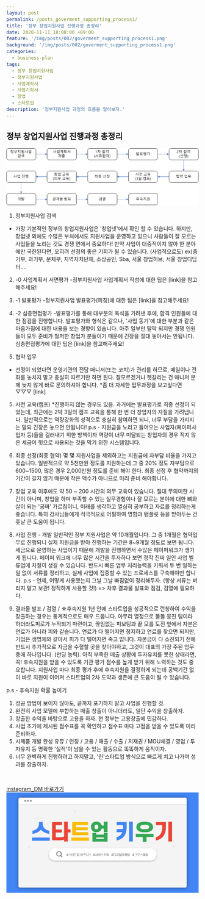 ```yaml
---
layout: post
permalink: /posts_goverment_supporting_process1/
title: '정부 창업지원사업 진행과정 총정리'
date: 2020-11-11 18:08:00 +09:00
feature: '/img/posts/002/goverment_supporting_process1.png'
background: '/img/posts/002/goverment_supporting_process1.png'
categories:
  - business-plan
tags:
  - 정부 창업지원사업
  - 정부지원사업
  - 사업계획서
  - 사업기획서
  - 창업
  - 스타트업
description: '정부지원사업 과정의 흐름을 알아보자.'
---
```


## 정부 창업지원사업 진행과정 총정리

![정부 창업지원사업 진행과정 도식화](/img/posts/002/goverment_supporting_process1.png)

1. 정부지원사업 검색
- 가장 기본적인 정부의 창업지원사업은 '창업넷'에서 확인 할 수 있습니다.
하지만, 창업넷 외에도 수많은 부처에서도 지원사업을 운영하고 있으니 사람들이 잘 모르는 사업들을 노리는 것도 경쟁 면에서 중요하다! 만약 사업이 대중적이지 않아 한 분야에만 국한된다면, 오히려 선정의 좋은 기회가 될 수 있습니다. (사업적으로도)
ex)중기부, 과기부, 문체부, 지역자치단체, 소상공인, Sba, 서울 창업허브, 서울 창업디딤터....

2. -0 사업계획서 서면평가
-정부지원사업 사업계획서 작성에 대한 팁은 [link]을 참고해주세요!

3. -1 발표평가
-정부지원사업 발표평가(피칭)에 대한 팁은 [link]을 참고해주세요!

3. -2 심층면접평가
-발표평가를 통해 대부분의 옥석을 가려낸 후에, 합격 인원들에 대한 점검을 진행합니다. 발표평가와 형식은 같으나, '사업 동기'에 대한 부분과 같은 마음가짐에 대한 내용을 보는 경향이 있습니다.
아주 일부만 탈락 되지만 경쟁 인원들이 모두 준비가 철저한 창업가 분들이기 때문에 긴장을 절대 놓아서는 안됩니다.
심층편접평가에 대한 팁은 [link]을 참고해주세요!


4. 협약 업무
- 선정이 되었다면 운영기관의 전담 매니저(또는 코치)가 관리를 하므로, 메일이나 전화를 놓치지 말고 충실히 따르기만 하면 된다. 잘모르겠거나 헷갈리는 건 매니저 분께 늦지 않게 바로 문의하셔야 합니다.
*좀 더 자세한 업무과정을 보고싶다면 ▽▽▽
[link]

5. 사전 교육(캠프) *진행하지 않는 경우도 있음.
 과거에는 발표평가로 최종 선정이 되었는데, 최근에는 2박 3일의 캠프 교육을 통해 한 번 더 창업자의 자질을 가려냅니다. 일반적으로는 역량강화의 성격으로 충실히 참여하면 되니, 너무 부담을 가지지는 말되 긴장은 놓으면 안됩니다!
p.s - 지원금을 노리고 들어오는 사업자(페이퍼사업자 등)들을 걸러내기 위한 방책이자 역량이 너무 미달되는 창업자의 경우 적지 않은 세금이 헛으로 사용되는 것을 막기 위한 시스템입니다.

6. 최종 선정(최종 협약)
 몇 몇 지원사업을 제외하고는 지원금에 자부담 비율을 가지고 있습니다. 일반적으로 약 5천만원 정도를 지원하는데 그 중 20% 정도 자부담으로 600~1500, 많은 경우 2,000만원 정도를 준비 해야 한다. 최종 선정 후 협약까지의 기간이 길지 않기 때문에 작은 액수가 아니므로 미리 준비 해야합니다.

7. 창업 교육
이후에도 약 50 ~ 200 시간의 의무 교육이 있습니다. 절대 무의미한 시간이 아니며, 창업을 하며 부족할 수 있는 실무경험이나 잘 모르는 분야에 대한 뼈와 살이 되는 '공짜' 가르침이니, 미래를 생각하고 열심히 공부하고 자료를 정리하는게 좋습니다.
특히 강사님들에게 적극적으로 어필하여 명함과 탬플릿 등을 받아두는 건 훗날 큰 도움이 됩니다.

8. 사업 진행 - 개발
 일반적인 정부 지원사업은 약 10개월입니다. 그 중 1개월은 협약업무로 진행되니 실제 지원금을 받아 진행하는 기간은 8~9개월 정도로 보면 됩니다.
 세금으로 운영하는 사업이기 때문에 개발을 진행하면서 수많은 페이퍼워크가 생기게 됩니다. 페이퍼 워크에 너무 많은 시간을 투자하다 보면 정작 진짜 일인 사업 벨류업에 차질이 생길 수 있습니다. 반드시 빠른 업무 처리능력을 키워서 두 번 일하는 일 없이 서류를 정리하고, 실제 사업에 집중할 수 있는 프로세스를 구축해야만 합니다.
 p.s - 언제, 어떻게 사용했는지 그날 그날 빠짐없이 정리해두자. (항상 서류는 버리지 말고 보관! 정직하게 사용할 것!)
 => 차후 결과물 발표와 점검, 검열에 필요하다.

9. 결과물 발표 / 검열 / ☆후속지원
 1년 안에 스타트업을 성공적으로 런칭하여 수익을 창출하는 경우는 통계적으로도 매우 드뭅니다. 아무리 열정으로 똘똘 뭉친 팀이라 하더라도피로가 누적되기 마련이고, 끊임없는 피보팅과 끝 모를 도전 앞에서 자본은 연료가 아니라 피와 같습니다. 연료가 다 떨어지면 정지하고 연료를 찾으면 되지만, 기업은 생명체와 같아서 피가 다 떨어지면 죽고 맙니다. 자본금이 다 소진되기 전에 반드시 추가적으로 자금을 수혈할 곳을 찾아야하고, 그것이 대표의 가장 주된 업무 중에 하나입니다. (펀딩 능력).
 아직 부족한 매출 상황에 투자유치를 못한 상태라면, 꼭! 후속지원을 받을 수 있도록 기관 평가 점수를 높게 받기 위해 노력하는 것도 중요합니다. 지원사업 마다 최종 평가 후에 후속지원을 결정하게 되는데 공백기간 없이 바로 지원이 이어져 스타트업의 2차 도약과 생존에 큰 도움이 될 수 있습니다.

 p.s - 후속지원 확률 높이기
1. 성공 방법이 보이지 않아도, 끝까지 포기하지 말고 사업을 진행할 것.
2. 완전히 사업 모델에 부합하는 매출 창출이 아니더라도, 일단 수익을 창출하자.
3. 창출한 수익을 바탕으로 고용을 하자. 현 정부는 고용창출에 민감하다.
4. 사업 초기에 제시된 점수표를 꼭 확인하고 점수표 마다 고점을 받을 수 있도록 미리 준비하자.
5. 시제품 개발 완성 유뮤 / 런칭 / 고용 / 매출 / 수출 / 지재권 / MOU체결 / 영업 / 투자유치 등 명확한 '실적'이 남을 수 있는 활동으로 똑똑하게 움직이자.
6. 너무 완벽하게 진행하려고 하지말고, '린'스타트업 방식으로 빠르게 치고 나가며 성과를 창출하자.

<br>

[instagram_DM 바로가기](https://www.instagram.com/jb._.insight/)
![내 얼굴](/img/posts/001/01-thumb-img2.png)
